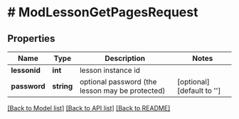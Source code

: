 # # ModLessonGetPagesRequest

## Properties

Name | Type | Description | Notes
------------ | ------------- | ------------- | -------------
**lessonid** | **int** | lesson instance id |
**password** | **string** | optional password (the lesson may be protected) | [optional] [default to '']

[[Back to Model list]](../../README.md#models) [[Back to API list]](../../README.md#endpoints) [[Back to README]](../../README.md)
